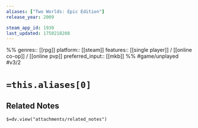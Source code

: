 ```yaml
---
aliases: ["Two Worlds: Epic Edition"]
release_year: 2009

steam_app_id: 1930
last_updated: 1750218208
---
```

%%
genres:: [[rpg]]
platform:: [[steam]]
features:: [[single player]] / [[online co-op]] / [[online pvp]]
preferred_input:: [[mkb]]
%%
#game/unplayed
#v3/2

# `=this.aliases[0]`
## Related Notes
`$=dv.view("attachments/related_notes")`